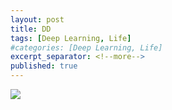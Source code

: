 ```yaml
---
layout: post
title: DD
tags: [Deep Learning, Life]
#categories: [Deep Learning, Life]
excerpt_separator: <!--more-->
published: true
---
```

![](/devilsadvocatediwakar/assets/img/1.jpg)
